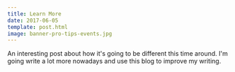```yaml
---
title: Learn More
date: 2017-06-05
template: post.html
image: banner-pro-tips-events.jpg
---
```


An interesting post about how it's going to be different this time around. I'm going write a lot more nowadays and use this blog to improve my writing.